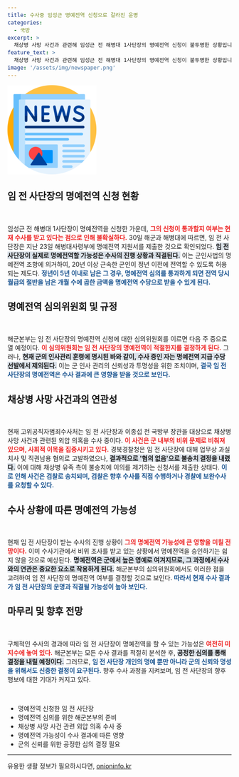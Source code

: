 ```yaml
---
title: 수사중 임성근 명예전역 신청으로 갈라진 운명
categories:
  - 국방
excerpt: >
  채상병 사망 사건과 관련해 임성근 전 해병대 1사단장의 명예전역 신청이 불투명한 상황입니다. 군 인사 훈령에 따라 수사 중인 자는 명예전역 대상에서 제외되기 때문인데, 과연 그의 운명은 어떻게 될까요? 클릭해서 더 알아보세요!
feature_text: >
  채상병 사망 사건과 관련해 임성근 전 해병대 1사단장의 명예전역 신청이 불투명한 상황입니다. 군 인사 훈령에 따라 수사 중인 자는 명예전역 대상에서 제외되기 때문인데, 과연 그의 운명은 어떻게 될까요? 클릭해서 더 알아보세요!
image: '/assets/img/newspaper.png'
---
```


<p><img src="/assets/img/newspaper.png" alt="kimp 속보" /></p>

<h2 data-ke-size="size26">임 전 사단장의 명예전역 신청 현황</h2>

<p data-ke-size="size16">&nbsp;</p>

<p>임성근 전 해병대 1사단장이 명예전역을 신청한 가운데, <b><span style="color: #ee2323;">그의 신청이 통과할지 여부는 현재 수사를 받고 있다는 점으로 인해 불확실하다.</span></b> 30일 해군과 해병대에 따르면, 임 전 사단장은 지난 23일 해병대사령부에 명예전역 지원서를 제출한 것으로 확인되었다. <b><span style="background-color: #21538527;">임 전 사단장이 실제로 명예전역할 가능성은 수사의 진행 상황과 직결된다.</span></b> 이는 군인사법의 명예전역 조항에 의거하여, 20년 이상 근속한 군인이 정년 이전에 전역할 수 있도록 허용되는 제도다. <b><span style="color: #1a5490;">정년이 5년 이내로 남은 그 경우, 명예전역 심의를 통과하게 되면 전역 당시 월급의 절반을 남은 개월 수에 곱한 금액을 명예전역 수당으로 받을 수 있게 된다.</span></b></p>

<h2 data-ke-size="size26">명예전역 심의위원회 및 규정</h2>

<p data-ke-size="size16">&nbsp;</p>

<p>해군본부는 임 전 사단장의 명예전역 신청에 대한 심의위원회를 이르면 다음 주 중으로 열 예정이다. <b><span style="color: #ee2323;">이 심의위원회는 임 전 사단장의 명예전역이 적절한지를 결정하게 된다.</span></b> 그러나, <b><span style="background-color: #21538527;">현재 군의 인사관리 훈령에 명시된 바와 같이, 수사 중인 자는 명예전역 지급 수당 선발에서 제외된다.</span></b> 이는 군 인사 관리의 신뢰성과 투명성을 위한 조치이며, <b><span style="color: #1a5490;">결국 임 전 사단장의 명예전역은 수사 결과에 큰 영향을 받을 것으로 보인다.</span></b></p>

<h2 data-ke-size="size26">채상병 사망 사건과의 연관성</h2>

<p data-ke-size="size16">&nbsp;</p>

<p>현재 고위공직자범죄수사처는 임 전 사단장과 이종섭 전 국방부 장관을 대상으로 채상병 사망 사건과 관련된 외압 의혹을 수사 중이다. <b><span style="color: #ee2323;">이 사건은 군 내부의 비위 문제로 비춰져 있으며, 사회적 이목을 집중시키고 있다.</span></b> 경북경찰청은 임 전 사단장에 대해 업무상 과실치사 및 직권남용 혐의로 고발하였으나, <b><span style="background-color: #21538527;">결과적으로 '혐의 없음'으로 불송치 결정을 내렸다.</span></b> 이에 대해 채상병 유족 측이 불송치에 이의를 제기하는 신청서를 제출한 상태다. <b><span style="color: #1a5490;">이로 인해 사건은 검찰로 송치되며, 검찰은 향후 수사를 직접 수행하거나 경찰에 보완수사를 요청할 수 있다.</span></b></p>

<h2 data-ke-size="size26">수사 상황에 따른 명예전역 가능성</h2>

<p data-ke-size="size16">&nbsp;</p>

<p>현재 임 전 사단장이 받는 수사의 진행 상황이 <b><span style="color: #ee2323;">그의 명예전역 가능성에 큰 영향을 미칠 전망이다.</span></b> 이미 수사기관에서 비위 조사를 받고 있는 상황에서 명예전역을 승인하기는 쉽지 않을 것으로 예상된다. <b><span style="background-color: #21538527;">명예전역은 군에서 높은 영예로 여겨지므로, 그 과정에서 수사와의 연관은 중요한 요소로 작용하게 된다.</span></b> 해군본부의 심의위원회에서도 이러한 점을 고려하여 임 전 사단장의 명예전역 여부를 결정할 것으로 보인다. <b><span style="color: #1a5490;">따라서 현재 수사 결과가 임 전 사단장의 운명과 직결될 가능성이 높아 보인다.</span></b></p>

<h2 data-ke-size="size26">마무리 및 향후 전망</h2>

<p data-ke-size="size16">&nbsp;</p>

<p>구체적인 수사의 경과에 따라 임 전 사단장이 명예전역을 할 수 있는 가능성은 <b><span style="color: #ee2323;">여전히 미지수에 놓여 있다.</span></b> 해군본부는 모든 수사 결과를 적절히 분석한 후, <b><span style="background-color: #21538527;">공정한 심의를 통해 결정을 내릴 예정이다.</span></b> 그러므로, <b><span style="color: #1a5490;">임 전 사단장 개인의 명예 뿐만 아니라 군의 신뢰와 명성을 위해서도 신중한 결정이 요구된다.</span></b> 향후 수사 과정을 지켜보며, 임 전 사단장의 향후 행보에 대한 기대가 커지고 있다.</p>

<p data-ke-size="size16">&nbsp;</p>

<ul>
    <li>명예전역 신청한 임 전 사단장</li>
    <li>명예전역 심의를 위한 해군본부의 준비</li>
    <li>채상병 사망 사건 관련 외압 의혹 수사 중</li>
    <li>명예전역 가능성이 수사 결과에 따른 영향</li>
    <li>군의 신뢰를 위한 공정한 심의 결정 필요</li>
</ul>

<hr />

<p data-ke-size="size16"></p>
유용한 생활 정보가 필요하시다면, <a href="https://onioninfo.kr" rel="dofollow">onioninfo.kr</a>


